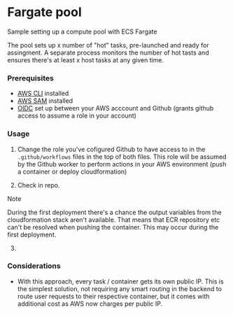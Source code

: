 # Fargate pool

Sample setting up a compute pool with ECS Fargate

The pool sets up x number of "hot" tasks, pre-launched and ready for assingment. A separate process monitors the number of hot tasts and ensures there's at least x host tasks at any given time.

### Prerequisites

- [AWS CLI](https://docs.aws.amazon.com/cli/latest/userguide/getting-started-install.html) installed
- [AWS SAM](https://docs.aws.amazon.com/serverless-application-model/latest/developerguide/install-sam-cli.html) installed
- [OIDC](https://docs.github.com/en/actions/security-for-github-actions/security-hardening-your-deployments/configuring-openid-connect-in-amazon-web-services) set up between your AWS acccount and Github (grants github access to assume a role in your account)

### Usage

1. Change the role you've cofigured Github to have access to in the `.github/workflows` files in the top of both files. This role will be assumed by the Github worker to perform actions in your AWS environment (push a container or deploy cloudformation)

2. Check in repo.

> [!NOTE]  
> During the first deployment there's a chance the output variables from the cloudformation stack aren't available. That means that ECR repository etc can't be resolved when pushing the container. This may occur during the first deployment.

3.

### Considerations

- With this approach, every task / container gets its own public IP. This is the simplest solution, not requiring any smart routing in the backend to route user requests to their respective container, but it comes with additional cost as AWS now charges per public IP.
